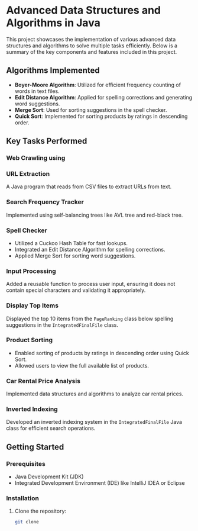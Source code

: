 # Advanced Data Structures and Algorithms in Java

This project showcases the implementation of various advanced data structures and algorithms to solve multiple tasks efficiently. Below is a summary of the key components and features included in this project.

## Algorithms Implemented

- **Boyer-Moore Algorithm**: Utilized for efficient frequency counting of words in text files.
- **Edit Distance Algorithm**: Applied for spelling corrections and generating word suggestions.
- **Merge Sort**: Used for sorting suggestions in the spell checker.
- **Quick Sort**: Implemented for sorting products by ratings in descending order.

## Key Tasks Performed

### Web Crawling using 
### URL Extraction
A Java program that reads from CSV files to extract URLs from text.

### Search Frequency Tracker
Implemented using self-balancing trees like AVL tree and red-black tree.

### Spell Checker
- Utilized a Cuckoo Hash Table for fast lookups.
- Integrated an Edit Distance Algorithm for spelling corrections.
- Applied Merge Sort for sorting word suggestions.

### Input Processing
Added a reusable function to process user input, ensuring it does not contain special characters and validating it appropriately.

### Display Top Items
Displayed the top 10 items from the `PageRanking` class below spelling suggestions in the `IntegratedFinalFile` class.

### Product Sorting
- Enabled sorting of products by ratings in descending order using Quick Sort.
- Allowed users to view the full available list of products.

### Car Rental Price Analysis
Implemented data structures and algorithms to analyze car rental prices.

### Inverted Indexing
Developed an inverted indexing system in the `IntegratedFinalFile` Java class for efficient search operations.

## Getting Started

### Prerequisites
- Java Development Kit (JDK)
- Integrated Development Environment (IDE) like IntelliJ IDEA or Eclipse

### Installation
1. Clone the repository:
   ```sh
   git clone 
